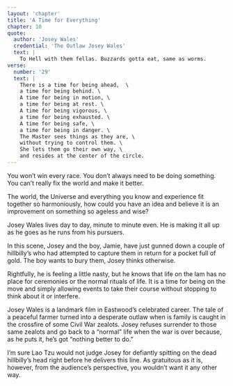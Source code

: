 ```yaml
---
layout: 'chapter'
title: 'A Time for Everything'
chapter: 10
quote:
  author: 'Josey Wales'
  credential: 'The Outlaw Josey Wales'
  text: |
    To Hell with them fellas. Buzzards gotta eat, same as worms.
verse:
  number: '29'
  text: |
    There is a time for being ahead,  \
    a time for being behind. \
    A time for being in motion, \
    a time for being at rest. \
    A time for being vigorous, \
    a time for being exhausted. \
    A time for being safe, \
    a time for being in danger. \
    The Master sees things as they are, \
    without trying to control them. \
    She lets them go their own way, \
    and resides at the center of the circle.
---
```


You won’t win every race. You don’t always need to be doing something. You can’t really fix the world and make it better.

The world, the Universe and everything you know and experience fit together so harmoniously, how could you have an idea and believe it is an improvement on something so ageless and wise?

Josey Wales lives day to day, minute to minute even. He is making it all up as he goes as he runs from his pursuers.

In this scene, Josey and the boy, Jamie, have just gunned down a couple of hillbilly’s who had attempted to capture them in return for a pocket full of gold. The boy wants to bury them, Josey thinks otherwise.

Rightfully, he is feeling a little nasty, but he knows that life on the lam has no place for ceremonies or the normal rituals of life. It is a time for being on the move and simply allowing events to take their course without stopping to think about it or interfere.

Josey Wales is a landmark film in Eastwood’s celebrated career. The tale of a peaceful farmer turned into a desperate outlaw when is family is caught in the crossfire of some Civil War zealots. Josey refuses surrender to those same zealots and go back to a “normal” life when the war is over because, as he puts it, he’s got “nothing better to do.”

I’m sure Lao Tzu would not judge Josey for defiantly spitting on the dead hillbilly’s head right before he delivers this line. As gratuitous as it is, however, from the audience’s perspective, you wouldn’t want it any other way.
